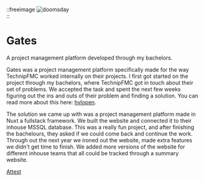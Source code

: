 ::freeimage
![doomsday](/projects/gates.png)  
::
# Gates
A project management platform developed through my bachelors.
<!--more-->
Gates was a project management platform specifically made for the way TechnipFMC worked internally on their projects.
I first got started on the project through my bachelors, where TechnipFMC got in touch about their set of problems. We accepted the task and spent the next few weeks figuring out the ins and outs of their problem and finding a solution. You can read more about this here: [hvlopen](https://hvlopen.brage.unit.no/hvlopen-xmlui/handle/11250/3144010).

The solution we came up with was a project management platform made in Nuxt a fullstack framework. We built the website and connected it to their inhouse MSSQL database. This was a really fun project, and after finishing the bachelours, they asked if we could come back and continue the work. Through out the next year we ironed out the website, made extra features we didn't get time to finish. We added more versions of the website for different inhouse teams that all could be tracked through a summary website.

[Attest](files/technipfmc-attest.pdf)

